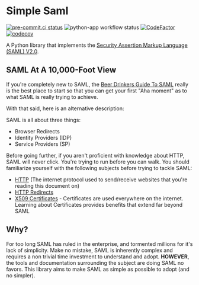 # Simple Saml

[![pre-commit.ci status](https://results.pre-commit.ci/badge/github/lukepafford/simple-saml/main.svg)](https://results.pre-commit.ci/latest/github/lukepafford/simple-saml/main)
![python-app workflow status](https://github.com/lukepafford/simple-saml/actions/workflows/python-app.yml/badge.svg)
[![CodeFactor](https://www.codefactor.io/repository/github/lukepafford/simple-saml/badge)](https://www.codefactor.io/repository/github/lukepafford/simple-saml)
[![codecov](https://codecov.io/gh/lukepafford/simple-saml/branch/main/graph/badge.svg?token=CHPV5Y0J7Q)](https://codecov.io/gh/lukepafford/simple-saml)

A Python library that implements the [Security Assertion Markup Language (SAML) V2.0](http://saml.xml.org/saml-specifications).


## SAML At A 10,000-Foot View

If you're completely new to SAML, the [Beer Drinkers Guide To SAML](https://duo.com/blog/the-beer-drinkers-guide-to-saml) really is the best place to start so that you can get your first "Aha moment" as to what SAML is really trying to achieve.

With that said, here is an alternative description:

SAML is all about three things:

* Browser Redirects
* Identity Providers (IDP)
* Service Providers (SP)

Before going further, if you aren't proficient with knowledge about HTTP, SAML will never click. You're trying to run before you can walk. You should familiarize yourself with the following subjects before trying to tackle SAML:

* [HTTP](https://developer.mozilla.org/en-US/docs/Web/HTTP) (The internet protocol used to send/receive websites that you're reading this document on)
* [HTTP Redirects](https://developer.mozilla.org/en-US/docs/Web/HTTP/Redirections)
* [X509 Certificates](https://en.wikipedia.org/wiki/X.509) - Certificates are used everywhere on the internet. Learning about Certificates provides benefits that extend far beyond SAML

## Why?

For too long SAML has ruled in the enterprise, and tormented millions for it's lack of simplicity. Make no mistake, SAML is inherently complex and requires a non trivial time investment to understand and adopt. **HOWEVER**, the tools and documentation surrounding the subject are doing SAML no favors. This library aims to make SAML as simple as possible to adopt (and no simpler).
